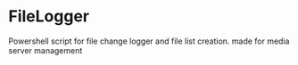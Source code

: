 # FileLogger
Powershell script for file change logger and file list creation. made for media server management

